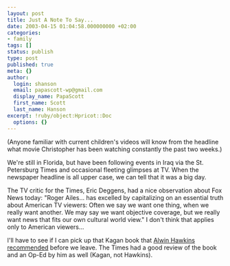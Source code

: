 ```yaml
---
layout: post
title: Just A Note To Say...
date: 2003-04-15 01:04:58.000000000 +02:00
categories:
- family
tags: []
status: publish
type: post
published: true
meta: {}
author:
  login: shanson
  email: papascott-wp@gmail.com
  display_name: PapaScott
  first_name: Scott
  last_name: Hanson
excerpt: !ruby/object:Hpricot::Doc
  options: {}
---
```

<p>(Anyone familiar with current children's videos will know from the headline what movie Christopher has been watching constantly the past two weeks.)</p>
<p>We're still in Florida, but have been following events in Iraq via the St. Petersburg Times and occasional fleeting glimpses at TV. When the newspaper headline is all upper case, we can tell that it was a big day.</p>
<p>The TV critic for the Times, Eric Deggens, had a nice observation about Fox News today: "Roger Ailes... has excelled by capitalizing on an essential truth about American TV viewers: Often we say we want one thing, when we really want another. We may say we want objective coverage, but we really want news that fits our own cultural world view." I don't think that applies only to American viewers...</p>
<p>I'll have to see if I can pick up that Kagan book that <a href="http://ahawkins.org/comments.php?id=P1064_0_1_0">Alwin Hawkins recommended</a> before we leave. The Times had a good review of the book and an Op-Ed by him as well (Kagan, not Hawkins).</p>
